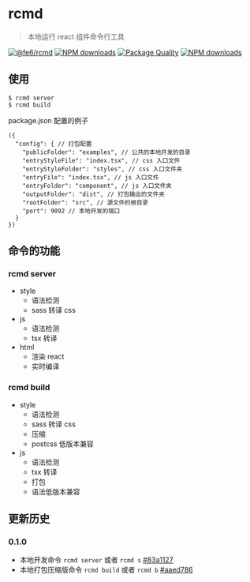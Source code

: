 # rcmd

> 本地运行 react 组件命令行工具

[![@fe6/rcmd](https://img.shields.io/npm/v/@fe6/rcmd.svg?style=flat-square)](https://www.npmjs.org/package/@fe6/rcmd)
[![NPM downloads](http://img.shields.io/npm/dm/@fe6/rcmd.svg?style=flat-square)](https://npmjs.org/package/@fe6/rcmd)
[![Package Quality](http://npm.packagequality.com/shield/@fe6/rcmd.svg)](http://packagequality.com/#?package=@fe6/rcmd)
[![NPM downloads](https://img.shields.io/npm/dt/@fe6/rcmd.svg?style=flat-square)](https://npmjs.org/package/@fe6/rcmd)

## 使用

```
$ rcmd server
$ rcmd build
```

package.json 配置的例子

```
({
  "config": { // 打包配置
    "publicFolder": "examples", // 公共的本地开发的目录
    "entryStyleFile": "index.tsx", // css 入口文件
    "entryStyleFolder": "styles", // css 入口文件夹
    "entryFile": "index.tsx", // js 入口文件
    "entryFolder": "component", // js 入口文件夹
    "outputFolder": "dist", // 打包输出的文件夹
    "rootFolder": "src", // 源文件的根目录
    "port": 9092 // 本地开发的端口
  }
})
```

## 命令的功能

### rcmd server
  - style
    - 语法检测
    - sass 转译 css
  - js
    - 语法检测
    - tsx 转译
  - html
    - 渲染 react
    - 实时编译

### rcmd build
  - style
    - 语法检测
    - sass 转译 css
    - 压缩
    - postcss 低版本兼容
  - js
    - 语法检测
    - tsx 转译
    - 打包
    - 语法低版本兼容

## 更新历史

### 0.1.0
   - 本地开发命令 `rcmd server` 或者 `rcmd s` [#83a1127](https://github.com/fe6/rcmd/commit/496c11073c665811543d1c709bc56df621ce1982)
   - 本地打包压缩版命令 `rcmd build` 或者 `rcmd b` [#aaed786](https://github.com/fe6/rcmd/commit/aaed7861872c4b10359c41d95c3f60dca4175adb)
